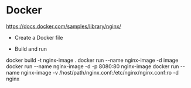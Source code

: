 # Docker

https://docs.docker.com/samples/library/nginx/

- Create a Docker file 

- Build and run

docker build -t nginx-image .
docker run --name nginx-image -d image
docker run --name nginx-image -d -p 8080:80 nginx-image
docker run --name nginx-image -v /host/path/nginx.conf:/etc/nginx/nginx.conf:ro -d nginx
